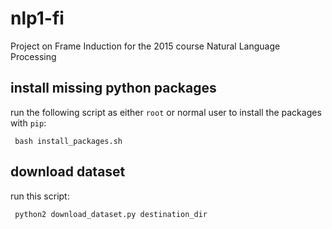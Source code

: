 # nlp1-fi
Project on Frame Induction for the 2015 course Natural Language Processing

## install missing python packages

run the following script as either `root` or normal user to install the packages with `pip`:
  ```
   bash install_packages.sh
  ```
## download dataset

run this script:
  ```
   python2 download_dataset.py destination_dir
  ```
  
